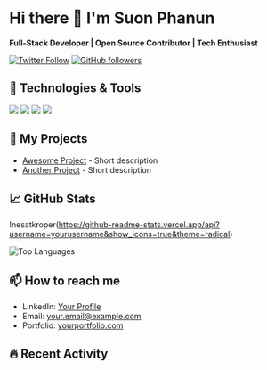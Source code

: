 # Hi there 👋 I'm Suon Phanun

**Full-Stack Developer | Open Source Contributor | Tech Enthusiast**

[![Twitter Follow](https://img.shields.io/twitter/follow/yourhandle?style=social)](https://twitter.com/yourhandle)
[![GitHub followers](https://img.shields.io/github/followers/yourusername?style=social)](https://github.com/yourusername)

## 🔧 Technologies & Tools
![](https://img.shields.io/badge/Code-React-informational?style=flat&logo=react&logoColor=white&color=61DAFB)
![](https://img.shields.io/badge/Code-Node.js-informational?style=flat&logo=node.js&logoColor=white&color=339933)
![](https://img.shields.io/badge/Code-TypeScript-informational?style=flat&logo=typescript&logoColor=white&color=3178C6)
![](https://img.shields.io/badge/Tools-Docker-informational?style=flat&logo=docker&logoColor=white&color=2496ED)

## 🚀 My Projects
- [Awesome Project](https://github.com/yourusername/awesome-project) - Short description
- [Another Project](https://github.com/yourusername/another-project) - Short description

## 📈 GitHub Stats
!nesatkroper(https://github-readme-stats.vercel.app/api?username=yourusername&show_icons=true&theme=radical)

![Top Languages](https://github-readme-stats.vercel.app/api/top-langs/?username=yourusername&layout=compact&theme=radical)

## 📫 How to reach me
- LinkedIn: [Your Profile](https://linkedin.com/in/yourprofile)
- Email: your.email@example.com
- Portfolio: [yourportfolio.com](https://yourportfolio.com)

## 🔥 Recent Activity
<!--START_SECTION:activity-->
<!--END_SECTION:activity-->
